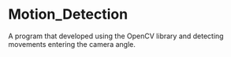 # Motion_Detection
 A program that developed using the OpenCV library and detecting movements entering the camera angle.
